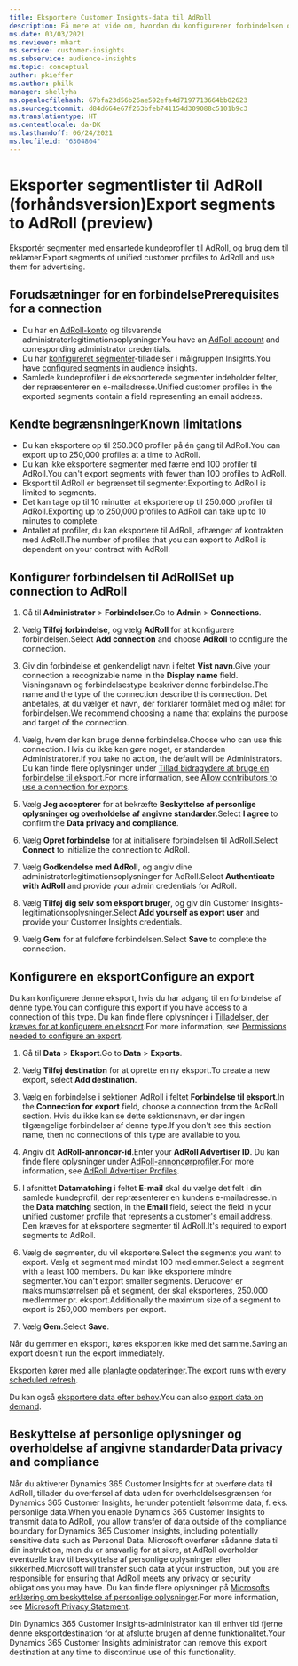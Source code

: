 ```yaml
---
title: Eksportere Customer Insights-data til AdRoll
description: Få mere at vide om, hvordan du konfigurerer forbindelsen og eksporterer til AdRoll.
ms.date: 03/03/2021
ms.reviewer: mhart
ms.service: customer-insights
ms.subservice: audience-insights
ms.topic: conceptual
author: pkieffer
ms.author: philk
manager: shellyha
ms.openlocfilehash: 67bfa23d56b26ae592efa4d7197713664bb02623
ms.sourcegitcommit: d84d664e67f263bfeb741154d309088c5101b9c3
ms.translationtype: HT
ms.contentlocale: da-DK
ms.lasthandoff: 06/24/2021
ms.locfileid: "6304804"
---
```

# <a name="export-segments-to-adroll-preview"></a><span data-ttu-id="52ad2-103">Eksporter segmentlister til AdRoll (forhåndsversion)</span><span class="sxs-lookup"><span data-stu-id="52ad2-103">Export segments to AdRoll (preview)</span></span>

<span data-ttu-id="52ad2-104">Eksportér segmenter med ensartede kundeprofiler til AdRoll, og brug dem til reklamer.</span><span class="sxs-lookup"><span data-stu-id="52ad2-104">Export segments of unified customer profiles to AdRoll and use them for advertising.</span></span> 

## <a name="prerequisites-for-a-connection"></a><span data-ttu-id="52ad2-105">Forudsætninger for en forbindelse</span><span class="sxs-lookup"><span data-stu-id="52ad2-105">Prerequisites for a connection</span></span>

-   <span data-ttu-id="52ad2-106">Du har en [AdRoll-konto](https://www.adroll.com/) og tilsvarende administratorlegitimationsoplysninger.</span><span class="sxs-lookup"><span data-stu-id="52ad2-106">You have an [AdRoll account](https://www.adroll.com/) and corresponding administrator credentials.</span></span>
-   <span data-ttu-id="52ad2-107">Du har [konfigureret segmenter](segments.md)-tilladelser i målgruppen Insights.</span><span class="sxs-lookup"><span data-stu-id="52ad2-107">You have [configured segments](segments.md) in audience insights.</span></span>
-   <span data-ttu-id="52ad2-108">Samlede kundeprofiler i de eksporterede segmenter indeholder felter, der repræsenterer en e-mailadresse.</span><span class="sxs-lookup"><span data-stu-id="52ad2-108">Unified customer profiles in the exported segments contain a field representing an email address.</span></span>

## <a name="known-limitations"></a><span data-ttu-id="52ad2-109">Kendte begrænsninger</span><span class="sxs-lookup"><span data-stu-id="52ad2-109">Known limitations</span></span>

- <span data-ttu-id="52ad2-110">Du kan eksportere op til 250.000 profiler på én gang til AdRoll.</span><span class="sxs-lookup"><span data-stu-id="52ad2-110">You can export up to 250,000 profiles at a time to AdRoll.</span></span>
- <span data-ttu-id="52ad2-111">Du kan ikke eksportere segmenter med færre end 100 profiler til AdRoll.</span><span class="sxs-lookup"><span data-stu-id="52ad2-111">You can't export segments with fewer than 100 profiles to AdRoll.</span></span> 
- <span data-ttu-id="52ad2-112">Eksport til AdRoll er begrænset til segmenter.</span><span class="sxs-lookup"><span data-stu-id="52ad2-112">Exporting to AdRoll is limited to segments.</span></span>
- <span data-ttu-id="52ad2-113">Det kan tage op til 10 minutter at eksportere op til 250.000 profiler til AdRoll.</span><span class="sxs-lookup"><span data-stu-id="52ad2-113">Exporting up to 250,000 profiles to AdRoll can take up to 10 minutes to complete.</span></span> 
- <span data-ttu-id="52ad2-114">Antallet af profiler, du kan eksportere til AdRoll, afhænger af kontrakten med AdRoll.</span><span class="sxs-lookup"><span data-stu-id="52ad2-114">The number of profiles that you can export to AdRoll is dependent on your contract with AdRoll.</span></span>

## <a name="set-up-connection-to-adroll"></a><span data-ttu-id="52ad2-115">Konfigurer forbindelsen til AdRoll</span><span class="sxs-lookup"><span data-stu-id="52ad2-115">Set up connection to AdRoll</span></span>

1. <span data-ttu-id="52ad2-116">Gå til **Administrator** > **Forbindelser**.</span><span class="sxs-lookup"><span data-stu-id="52ad2-116">Go to **Admin** > **Connections**.</span></span>

1. <span data-ttu-id="52ad2-117">Vælg **Tilføj forbindelse**, og vælg **AdRoll** for at konfigurere forbindelsen.</span><span class="sxs-lookup"><span data-stu-id="52ad2-117">Select **Add connection** and choose **AdRoll** to configure the connection.</span></span>

1. <span data-ttu-id="52ad2-118">Giv din forbindelse et genkendeligt navn i feltet **Vist navn**.</span><span class="sxs-lookup"><span data-stu-id="52ad2-118">Give your connection a recognizable name in the **Display name** field.</span></span> <span data-ttu-id="52ad2-119">Visningsnavn og forbindelsestype beskriver denne forbindelse.</span><span class="sxs-lookup"><span data-stu-id="52ad2-119">The name and the type of the connection describe this connection.</span></span> <span data-ttu-id="52ad2-120">Det anbefales, at du vælger et navn, der forklarer formålet med og målet for forbindelsen.</span><span class="sxs-lookup"><span data-stu-id="52ad2-120">We recommend choosing a name that explains the purpose and target of the connection.</span></span>

1. <span data-ttu-id="52ad2-121">Vælg, hvem der kan bruge denne forbindelse.</span><span class="sxs-lookup"><span data-stu-id="52ad2-121">Choose who can use this connection.</span></span> <span data-ttu-id="52ad2-122">Hvis du ikke kan gøre noget, er standarden Administratorer.</span><span class="sxs-lookup"><span data-stu-id="52ad2-122">If you take no action, the default will be Administrators.</span></span> <span data-ttu-id="52ad2-123">Du kan finde flere oplysninger under [Tillad bidragydere at bruge en forbindelse til eksport](connections.md#allow-contributors-to-use-a-connection-for-exports).</span><span class="sxs-lookup"><span data-stu-id="52ad2-123">For more information, see [Allow contributors to use a connection for exports](connections.md#allow-contributors-to-use-a-connection-for-exports).</span></span>

1. <span data-ttu-id="52ad2-124">Vælg **Jeg accepterer** for at bekræfte **Beskyttelse af personlige oplysninger og overholdelse af angivne standarder**.</span><span class="sxs-lookup"><span data-stu-id="52ad2-124">Select **I agree** to confirm the **Data privacy and compliance**.</span></span>

1. <span data-ttu-id="52ad2-125">Vælg **Opret forbindelse** for at initialisere forbindelsen til AdRoll.</span><span class="sxs-lookup"><span data-stu-id="52ad2-125">Select **Connect** to initialize the connection to AdRoll.</span></span>

1. <span data-ttu-id="52ad2-126">Vælg **Godkendelse med AdRoll**, og angiv dine administratorlegitimationsoplysninger for AdRoll.</span><span class="sxs-lookup"><span data-stu-id="52ad2-126">Select **Authenticate with AdRoll** and provide your admin credentials for AdRoll.</span></span> 

1. <span data-ttu-id="52ad2-127">Vælg **Tilføj dig selv som eksport bruger**, og giv din Customer Insights-legitimationsoplysninger.</span><span class="sxs-lookup"><span data-stu-id="52ad2-127">Select **Add yourself as export user** and provide your Customer Insights credentials.</span></span>

1. <span data-ttu-id="52ad2-128">Vælg **Gem** for at fuldføre forbindelsen.</span><span class="sxs-lookup"><span data-stu-id="52ad2-128">Select **Save** to complete the connection.</span></span>

## <a name="configure-an-export"></a><span data-ttu-id="52ad2-129">Konfigurere en eksport</span><span class="sxs-lookup"><span data-stu-id="52ad2-129">Configure an export</span></span>

<span data-ttu-id="52ad2-130">Du kan konfigurere denne eksport, hvis du har adgang til en forbindelse af denne type.</span><span class="sxs-lookup"><span data-stu-id="52ad2-130">You can configure this export if you have access to a connection of this type.</span></span> <span data-ttu-id="52ad2-131">Du kan finde flere oplysninger i [Tilladelser, der kræves for at konfigurere en eksport](export-destinations.md#set-up-a-new-export).</span><span class="sxs-lookup"><span data-stu-id="52ad2-131">For more information, see [Permissions needed to configure an export](export-destinations.md#set-up-a-new-export).</span></span>

1. <span data-ttu-id="52ad2-132">Gå til **Data** > **Eksport**.</span><span class="sxs-lookup"><span data-stu-id="52ad2-132">Go to **Data** > **Exports**.</span></span>

1. <span data-ttu-id="52ad2-133">Vælg **Tilføj destination** for at oprette en ny eksport.</span><span class="sxs-lookup"><span data-stu-id="52ad2-133">To create a new export, select **Add destination**.</span></span>

1. <span data-ttu-id="52ad2-134">Vælg en forbindelse i sektionen AdRoll i feltet **Forbindelse til eksport**.</span><span class="sxs-lookup"><span data-stu-id="52ad2-134">In the **Connection for export** field, choose a connection from the AdRoll section.</span></span> <span data-ttu-id="52ad2-135">Hvis du ikke kan se dette sektionsnavn, er der ingen tilgængelige forbindelser af denne type.</span><span class="sxs-lookup"><span data-stu-id="52ad2-135">If you don't see this section name, then no connections of this type are available to you.</span></span>

1. <span data-ttu-id="52ad2-136">Angiv dit **AdRoll-annoncør-id**.</span><span class="sxs-lookup"><span data-stu-id="52ad2-136">Enter your **AdRoll Advertiser ID**.</span></span> <span data-ttu-id="52ad2-137">Du kan finde flere oplysninger under [AdRoll-annoncørprofiler](https://help.adroll.com/hc/articles/212011838-Advertiser-Profiles).</span><span class="sxs-lookup"><span data-stu-id="52ad2-137">For more information, see [AdRoll Advertiser Profiles](https://help.adroll.com/hc/articles/212011838-Advertiser-Profiles).</span></span>

3. <span data-ttu-id="52ad2-138">I afsnittet **Datamatching** i feltet **E-mail** skal du vælge det felt i din samlede kundeprofil, der repræsenterer en kundens e-mailadresse.</span><span class="sxs-lookup"><span data-stu-id="52ad2-138">In the **Data matching** section, in the **Email** field, select the field in your unified customer profile that represents a customer's email address.</span></span> <span data-ttu-id="52ad2-139">Den kræves for at eksportere segmenter til AdRoll.</span><span class="sxs-lookup"><span data-stu-id="52ad2-139">It's required to export segments to AdRoll.</span></span>

1. <span data-ttu-id="52ad2-140">Vælg de segmenter, du vil eksportere.</span><span class="sxs-lookup"><span data-stu-id="52ad2-140">Select the segments you want to export.</span></span> <span data-ttu-id="52ad2-141">Vælg et segment med mindst 100 medlemmer.</span><span class="sxs-lookup"><span data-stu-id="52ad2-141">Select a segment with a least 100 members.</span></span> <span data-ttu-id="52ad2-142">Du kan ikke eksportere mindre segmenter.</span><span class="sxs-lookup"><span data-stu-id="52ad2-142">You can't export smaller segments.</span></span> <span data-ttu-id="52ad2-143">Derudover er maksimumstørrelsen på et segment, der skal eksporteres, 250.000 medlemmer pr. eksport.</span><span class="sxs-lookup"><span data-stu-id="52ad2-143">Additionally the maximum size of a segment to export is 250,000 members per export.</span></span> 

1. <span data-ttu-id="52ad2-144">Vælg **Gem**.</span><span class="sxs-lookup"><span data-stu-id="52ad2-144">Select **Save**.</span></span>

<span data-ttu-id="52ad2-145">Når du gemmer en eksport, køres eksporten ikke med det samme.</span><span class="sxs-lookup"><span data-stu-id="52ad2-145">Saving an export doesn't run the export immediately.</span></span>

<span data-ttu-id="52ad2-146">Eksporten kører med alle [planlagte opdateringer](system.md#schedule-tab).</span><span class="sxs-lookup"><span data-stu-id="52ad2-146">The export runs with every [scheduled refresh](system.md#schedule-tab).</span></span> 

<span data-ttu-id="52ad2-147">Du kan også [eksportere data efter behov](export-destinations.md#run-exports-on-demand).</span><span class="sxs-lookup"><span data-stu-id="52ad2-147">You can also [export data on demand](export-destinations.md#run-exports-on-demand).</span></span> 


## <a name="data-privacy-and-compliance"></a><span data-ttu-id="52ad2-148">Beskyttelse af personlige oplysninger og overholdelse af angivne standarder</span><span class="sxs-lookup"><span data-stu-id="52ad2-148">Data privacy and compliance</span></span>

<span data-ttu-id="52ad2-149">Når du aktiverer Dynamics 365 Customer Insights for at overføre data til AdRoll, tillader du overførsel af data uden for overholdelsesgrænsen for Dynamics 365 Customer Insights, herunder potentielt følsomme data, f. eks. personlige data.</span><span class="sxs-lookup"><span data-stu-id="52ad2-149">When you enable Dynamics 365 Customer Insights to transmit data to AdRoll, you allow transfer of data outside of the compliance boundary for Dynamics 365 Customer Insights, including potentially sensitive data such as Personal Data.</span></span> <span data-ttu-id="52ad2-150">Microsoft overfører sådanne data til din instruktion, men du er ansvarlig for at sikre, at AdRoll overholder eventuelle krav til beskyttelse af personlige oplysninger eller sikkerhed.</span><span class="sxs-lookup"><span data-stu-id="52ad2-150">Microsoft will transfer such data at your instruction, but you are responsible for ensuring that AdRoll meets any privacy or security obligations you may have.</span></span> <span data-ttu-id="52ad2-151">Du kan finde flere oplysninger på [Microsofts erklæring om beskyttelse af personlige oplysninger](https://go.microsoft.com/fwlink/?linkid=396732).</span><span class="sxs-lookup"><span data-stu-id="52ad2-151">For more information, see [Microsoft Privacy Statement](https://go.microsoft.com/fwlink/?linkid=396732).</span></span>

<span data-ttu-id="52ad2-152">Din Dynamics 365 Customer Insights-administrator kan til enhver tid fjerne denne eksportdestination for at afslutte brugen af denne funktionalitet.</span><span class="sxs-lookup"><span data-stu-id="52ad2-152">Your Dynamics 365 Customer Insights administrator can remove this export destination at any time to discontinue use of this functionality.</span></span>
